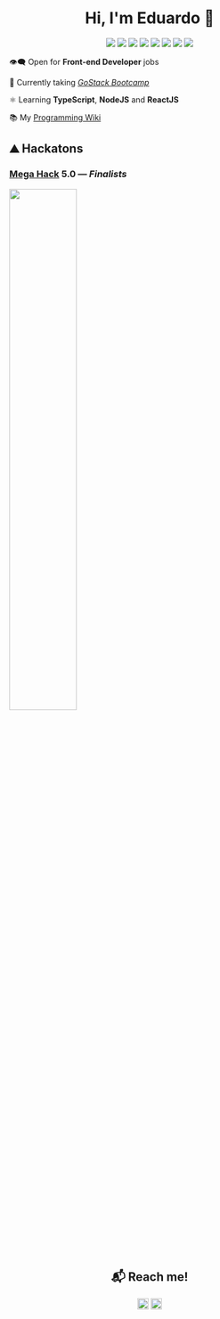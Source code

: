 <h1 align="center">Hi, I'm Eduardo 👋</h1>
<p align="center">
  <img src="https://icongr.am/devicon/html5-original.svg?size="20" />
  <img src="https://icongr.am/devicon/css3-original.svg?size="20" />
  <img src="https://icongr.am/devicon/javascript-original.svg?size="20" />
  <img src="https://icongr.am/devicon/typescript-original.svg?size="20" />
  <img src="https://icongr.am/devicon/react-original.svg?size="20" />
  <img src="https://icongr.am/devicon/nodejs-original.svg?size="20" />
  <img src="https://icongr.am/devicon/postgresql-original.svg?size="20" />
  <img src="https://icongr.am/devicon/git-original.svg?size="20" />
</p>

👁‍🗨 Open for **Front-end Developer** jobs 

🚀 Currently taking [*GoStack Bootcamp*](https://gostack.rocketseat.com.br/14/eduardo-rodrigues-02421)

⚛ Learning **TypeScript**, **NodeJS** and **ReactJS** 

📚 My [Programming Wiki](https://www.notion.so/Programming-Wiki-f0ccfd13c6bd45c4a42e4ece00e9c192)

<h2>⛰️ Hackatons</h2>

<h3><a href="https://www.megahack.com.br">Mega Hack</a> 5.0 — <i>Finalists</i></h3>
<a href="https://github.com/EduardoRodriguesF/first-rocket">
  <img align="center" src="https://github-readme-stats.vercel.app/api/pin/?username=EduardoRodriguesF&repo=first-rocket" width="49%" />
</a>

<h2 align="center">📬 Reach me!</h2>

<p align="center">
  <a href="https://www.linkedin.com/in/eduardo-rodrigues-4b3624190/" target="blank"><img align="center" src="https://cdn.jsdelivr.net/npm/simple-icons@3.0.1/icons/linkedin.svg" alt="" height="20" width="20" /></a>
  <a href="mailto:eduardo.rodrigues.fer@gmail.com" target="blank"><img align="center" src="https://cdn.jsdelivr.net/npm/simple-icons@3.0.1/icons/gmail.svg" alt="" height="20" width="20" /></a>
</p>
